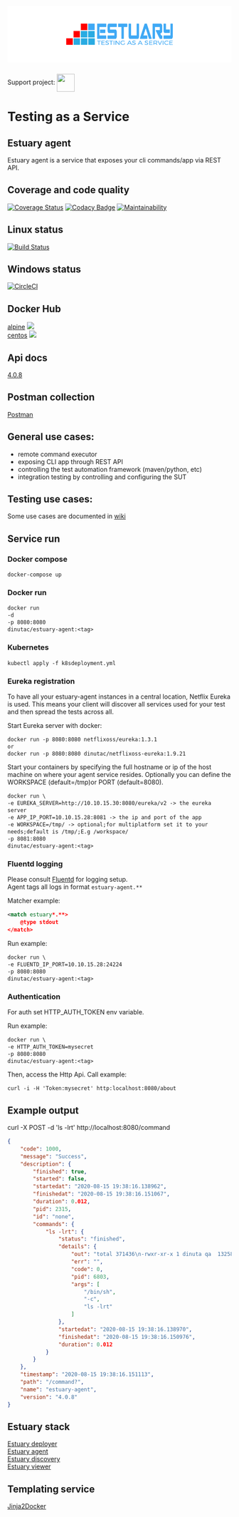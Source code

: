 <h1 align="center"><img src="./docs/images/banner_estuary.png" alt="Testing as a service with Docker"></h1>  

Support project: <a href="https://paypal.me/catalindinuta?locale.x=en_US"><img src="https://lh3.googleusercontent.com/Y2_nyEd0zJftXnlhQrWoweEvAy4RzbpDah_65JGQDKo9zCcBxHVpajYgXWFZcXdKS_o=s180-rw" height="40" width="40" align="center"></a>    

# Testing as a Service

## Estuary agent
Estuary agent is a service that exposes your cli commands/app via REST API.

## Coverage and code quality
[![Coverage Status](https://coveralls.io/repos/github/dinuta/estuary-testrunner/badge.svg?branch=master)](https://coveralls.io/github/dinuta/estuary-testrunner?branch=master)
[![Codacy Badge](https://app.codacy.com/project/badge/Grade/60f44f5ab65e46a1b3ed92db34398910)](https://www.codacy.com/manual/dinuta/estuary-agent?utm_source=github.com&amp;utm_medium=referral&amp;utm_content=dinuta/estuary-agent&amp;utm_campaign=Badge_Grade)
[![Maintainability](https://api.codeclimate.com/v1/badges/591c1ea4057f8c7d92ee/maintainability)](https://codeclimate.com/github/dinuta/estuary-agent/maintainability)

## Linux status
[![Build Status](https://travis-ci.org/dinuta/estuary-agent.svg?branch=master)](https://travis-ci.org/dinuta/estuary-agent)

## Windows status
[![CircleCI](https://circleci.com/gh/dinuta/estuary-agent.svg?style=svg)](https://circleci.com/gh/dinuta/estuary-agent)  

## Docker Hub
[alpine](https://hub.docker.com/r/dinutac/estuary-agent)  ![](https://img.shields.io/docker/pulls/dinutac/estuary-agent.svg)  
[centos](https://hub.docker.com/r/dinutac/estuary-agent-centos)  ![](https://img.shields.io/docker/pulls/dinutac/estuary-agent-centos.svg)

## Api docs
[4.0.8](https://app.swaggerhub.com/apis/dinuta/estuary-testrunner/4.0.8)

## Postman collection
[Postman](https://documenter.getpostman.com/view/2360061/SVYrrdGe?version=latest)

## General use cases:
- remote command executor
- exposing CLI app through REST API
- controlling the test automation framework (maven/python, etc)
- integration testing by controlling and configuring the SUT

## Testing use cases:
Some use cases are documented in [wiki](https://github.com/dinuta/estuary-agent/wiki)

## Service run
### Docker compose
    docker-compose up
    
### Docker run

    docker run  
    -d 
    -p 8080:8080
    dinutac/estuary-agent:<tag>
    
    
### Kubernetes
    kubectl apply -f k8sdeployment.yml
    
### Eureka registration
To have all your estuary-agent instances in a central location, Netflix Eureka is used. This means your client will discover
all services used for your test and then spread the tests across all.

Start Eureka server with docker:

    docker run -p 8080:8080 netflixoss/eureka:1.3.1
    or
    docker run -p 8080:8080 dinutac/netflixoss-eureka:1.9.21

Start your containers by specifying the full hostname or ip of the host machine on where your agent service resides.
Optionally you can define the WORKSPACE (default=/tmp)or PORT (default=8080).

    docker run \
    -e EUREKA_SERVER=http://10.10.15.30:8080/eureka/v2 -> the eureka server
    -e APP_IP_PORT=10.10.15.28:8081 -> the ip and port of the app
    -e WORKSPACE=/tmp/ -> optional;for multiplatform set it to your needs;default is /tmp/;E.g /workspace/
    -p 8081:8080
    dinutac/estuary-agent:<tag>

### Fluentd logging
Please consult [Fluentd](https://github.com/fluent/fluentd) for logging setup.  
Agent tags all logs in format ```estuary-agent.**```

Matcher example:  

``` xml
<match estuary*.**>
    @type stdout
</match>
```

Run example:

    docker run \
    -e FLUENTD_IP_PORT=10.10.15.28:24224
    -p 8080:8080
    dinutac/estuary-agent:<tag>

### Authentication
For auth set HTTP_AUTH_TOKEN env variable.  

Run example:

    docker run \
    -e HTTP_AUTH_TOKEN=mysecret
    -p 8080:8080
    dinutac/estuary-agent:<tag>

Then, access the Http Api. Call example:
  
    curl -i -H 'Token:mysecret' http:localhost:8080/about

## Example output
curl -X POST -d 'ls -lrt' http://localhost:8080/command

```json
{
    "code": 1000,
    "message": "Success",
    "description": {
        "finished": true,
        "started": false,
        "startedat": "2020-08-15 19:38:16.138962",
        "finishedat": "2020-08-15 19:38:16.151067",
        "duration": 0.012,
        "pid": 2315,
        "id": "none",
        "commands": {
            "ls -lrt": {
                "status": "finished",
                "details": {
                    "out": "total 371436\n-rwxr-xr-x 1 dinuta qa  13258464 Jun 24 09:25 main-linux\ndrwxr-xr-x 4 dinuta qa        40 Jul  1 11:42 tmp\n-rw-r--r-- 1 dinuta qa  77707265 Jul 25 19:38 testrunner-linux.zip\n-rw------- 1 dinuta qa   4911271 Aug 14 10:00 nohup.out\n",
                    "err": "",
                    "code": 0,
                    "pid": 6803,
                    "args": [
                        "/bin/sh",
                        "-c",
                        "ls -lrt"
                    ]
                },
                "startedat": "2020-08-15 19:38:16.138970",
                "finishedat": "2020-08-15 19:38:16.150976",
                "duration": 0.012
            }
        }
    },
    "timestamp": "2020-08-15 19:38:16.151113",
    "path": "/command?",
    "name": "estuary-agent",
    "version": "4.0.8"
}
```

## Estuary stack
[Estuary deployer](https://github.com/dinuta/estuary-deployer)  
[Estuary agent](https://github.com/dinuta/estuary-agent)  
[Estuary discovery](https://github.com/dinuta/estuary-discovery)  
[Estuary viewer](https://github.com/dinuta/estuary-viewer)  

## Templating service
[Jinja2Docker](https://github.com/dinuta/jinja2docker) 
